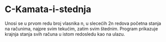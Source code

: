 # C-Kamata-i-stednja
Unosi se u prvom redu broj vlasnika n, u slecećih 2n redova početna stanja na računima, najpre svim tekućim, zatim svim štednim. Program prikazuje krajnja stanja svih računa u istom redosledu kao na ulazu.
